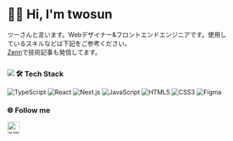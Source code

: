 <!--
![Aditya Kanoi Banner](https://github.com/Adityakanoi2001/Adityakanoi2001/blob/8b3abf28d4d62728caf9ee9c177f48b058cbb997/assets/ASK%20Banner%20Image%20Github.png)
-->
<h1>🙇‍♂️&nbsp;Hi, I'm twosun</h2>

ツーさんと言います。Webデザイナー&フロントエンドエンジニアです。使用しているスキルなどは下記をご参考ください。<br />
<a href="https://zenn.dev/cocomina" target="_blank">Zenn</a>で技術記事も発信してます。

## 

<img align="left" src="https://github-readme-stats.vercel.app/api/top-langs?username=twosun-8-git&show_icons=true&locale=en">

### 🛠&nbsp;Tech Stack


![TypeScript](https://img.shields.io/badge/TypeScript-007ACC?style=flat&logo=typescript&logoColor=white)
![React](https://img.shields.io/badge/React-20232A?style=fflat&logo=react&logoColor=61DAFB)
![Next.js](https://img.shields.io/badge/NextJS-000000?style=flat&logo=next.js&logoColor=white)
![JavaScript](https://img.shields.io/badge/JavaScript-F7DF1E?style=flat&logo=javascript&logoColor=black)
![HTML5](https://img.shields.io/badge/HTML5-E34F26?style=flat&logo=html5&logoColor=white)
![CSS3](https://img.shields.io/badge/CSS3-1572B6?style=flat&logo=css3&logoColor=white)
![Figma](https://img.shields.io/badge/Figma-F24E1E?style=flat&logo=figma&logoColor=white)


### 🌐&nbsp;Follow me
<a href="https://x.com/twosun8x" target="_blank"><img src="https://skillicons.dev/icons?i=twitter" alt="Xアイコン" width="28" height="28" /></a>

